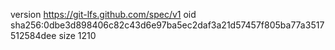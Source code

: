 version https://git-lfs.github.com/spec/v1
oid sha256:0dbe3d898406c82c43d6e97ba5ec2daf3a21d57457f805ba77a3517512584dee
size 1210

